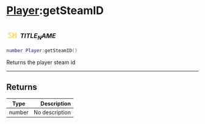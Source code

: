 # [Player](../player/README.md):getSteamID

### <img src="../../.gitbook/assets/shared.png" width="32" height="32" /> $TITLE_NAME$

```lua
number Player:getSteamID()
```

Returns the player steam id<br>

-----------------
## Returns

| Type   | Description |
| ------ | ----------: |
| number | No description |
